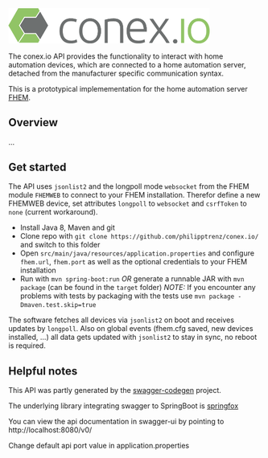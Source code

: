 <img src="img/logo.png" alt="our logo" width="400">

The conex.io API provides the functionality to interact with home automation devices, which are connected to a home automation server, detached from the manufacturer specific communication syntax.

This is a prototypical implemementation for the home automation server [FHEM](https://fhem.de/).

## Overview  

...

## Get started

The API uses `jsonlist2` and the longpoll mode `websocket` from the FHEM module `FHEMWEB` to connect to your FHEM installation.
Therefor define a new FHEMWEB device, set attributes `longpoll` to `websocket` and `csrfToken` to `none` (current workaround).

* Install Java 8, Maven and git
* Clone repo with `git clone https://github.com/philipptrenz/conex.io/` and switch to this folder
* Open `src/main/java/resources/application.properties` and configure `fhem.url`, `fhem.port` as well as the optional credentials to your FHEM installation
* Run with `mvn spring-boot:run` *OR* generate a runnable JAR with `mvn package` (can be found in the `target` folder)
*NOTE:* If you encounter any problems with tests by packaging with the tests use `mvn package -Dmaven.test.skip=true`

The software fetches all devices via `jsonlist2` on boot and receives updates by `longpoll`. Also on global events (fhem.cfg saved, new devices installed, ...) all data gets updated with `jsonlist2` to stay in sync, no reboot is required.

## Helpful notes

This API was partly generated by the [swagger-codegen](https://github.com/swagger-api/swagger-codegen) project. 

The underlying library integrating swagger to SpringBoot is [springfox](https://github.com/springfox/springfox)  

You can view the api documentation in swagger-ui by pointing to  http://localhost:8080/v0/

Change default api port value in application.properties
